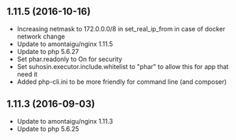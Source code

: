 
## 1.11.5 (2016-10-16)
- Increasing netmask to 172.0.0.0/8 in set_real_ip_from in case of docker network change
- Update to amontaigu/nginx 1.11.5
- Update to php 5.6.27
- Set phar.readonly to On for security
- Set suhosin.executor.include.whitelist to "phar" to allow this for app that need it
- Added php-cli.ini to be more friendly for command line (and composer)

## 1.11.3 (2016-09-03)
- Update to amontaigu/nginx 1.11.3
- Update to php 5.6.25
